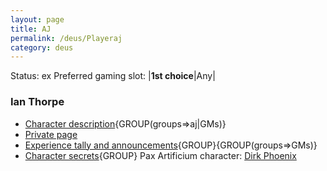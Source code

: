 ```yaml
---
layout: page
title: AJ
permalink: /deus/Playeraj
category: deus
---
```

Status: ex
Preferred gaming slot:
|__1st choice__|Any|
### Ian Thorpe
* [Character description](CharPublicAJ){GROUP(groups=&gt;aj|GMs)}
* [Private page](CharPrivateAJ)
* [Experience tally and announcements](AnnounceAJ){GROUP}{GROUP(groups=&gt;GMs)}
* [Character secrets](CharSecretsAJ){GROUP}
Pax Artificium character: [Dirk Phoenix](/pax/pcs/dirk.html)

